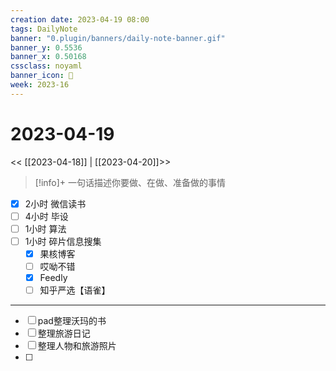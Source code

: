 ```yaml
---
creation date: 2023-04-19 08:00
tags: DailyNote
banner: "0.plugin/banners/daily-note-banner.gif"
banner_y: 0.5536
banner_x: 0.50168
cssclass: noyaml
banner_icon: 💌
week: 2023-16
---
```


# 2023-04-19

<< [[2023-04-18]] | [[2023-04-20]]>>


> [!info]+ 一句话描述你要做、在做、准备做的事情
> 


- [x] 2小时 微信读书
- [ ] 4小时 毕设
- [ ] 1小时 算法
- [ ] 1小时 碎片信息搜集
	- [x] 果核博客
	- [ ] 哎呦不错
	- [x] Feedly
	- [ ] 知乎严选【语雀】

---

- [ ] pad整理沃玛的书
- [ ] 整理旅游日记
- [ ] 整理人物和旅游照片
- [ ] 